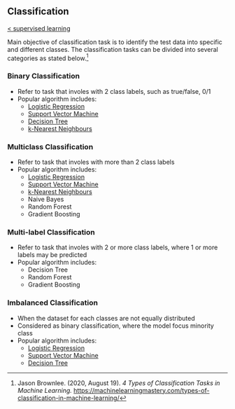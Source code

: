 ## Classification
[< supervised learning](../../Introduction.md)

Main objective of classification task is to identify the test data into specific and different classes. The classification tasks can be divided into several categories as stated below.[^1]

### Binary Classification
- Refer to task that involes with 2 class labels, such as true/false, 0/1
- Popular algorithm includes:
    - [Logistic Regression](Logistic-Regression/logisticRegression.md)
    - [Support Vector Machine](SVM/svm.md)   
    - [Decision Tree](Decision-Tree/decisionTree.md) 
    - [k-Nearest Neighbours](k-Nearest-Neighbours/k-NearestNeighbours.md)

### Multiclass Classification
- Refer to task that involes with more than 2 class labels
- Popular algorithm includes: 
    - [Logistic Regression](Logistic-Regression/logisticRegression.md)
    - [Support Vector Machine](SVM/svm.md)   
    - [k-Nearest Neighbours](k-Nearest-Neighbours/k-NearestNeighbours.md)
    - Naive Bayes
    - Random Forest
    - Gradient Boosting

### Multi-label Classification
- Refer to task that involes with 2 or more class labels, where 1 or more labels may be predicted
- Popular algorithm includes: 
    - Decision Tree
    - Random Forest
    - Gradient Boosting

### Imbalanced Classification
- When the dataset for each classes are not equally distributed
- Considered as binary classification, where the model focus minority class
- Popular algorithm includes: 
    - [Logistic Regression](Logistic-Regression/logisticRegression.md)
    - [Support Vector Machine](SVM/svm.md)   
    - [Decision Tree](Decision-Tree/decisionTree.md) 

<!-- ### DIfferent approaches of data classifications
| Class 1 | Class 2 |
|---|---|
| based on dichotomous distinction of classes | based on probability of y given that x |
| [SVM](SVM/svm.md) |  [Logistic regression](Logistic-Regression/logisticRegression.md)<br/> [k-nearest neighbours](k-Nearest-Neighbours/k-NearestNeighbours.md)<br/> [Decision tree](Decision-Tree/decisionTree.md)| -->

[^1]: Jason Brownlee. (2020, August 19). *4 Types of Classification Tasks in Machine Learning.* https://machinelearningmastery.com/types-of-classification-in-machine-learning/
